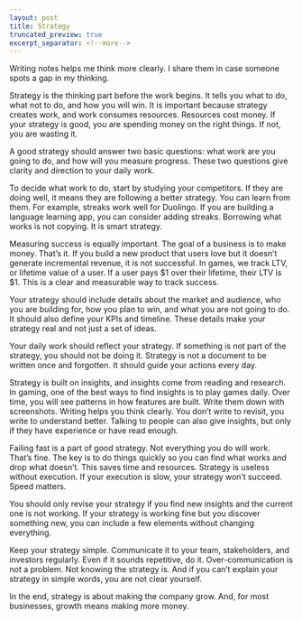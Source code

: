 ```yaml
---
layout: post
title: Strategy
truncated_preview: true
excerpt_separator: <!--more-->
---
```

<div class="message">
Writing notes helps me think more clearly. I share them in case someone spots a gap in my thinking.
</div>

Strategy is the thinking part before the work begins. It tells you what to do, what not to do, and how you will win. It is important because strategy creates work, and work consumes resources. Resources cost money. If your strategy is good, you are spending money on the right things. If not, you are wasting it.

A good strategy should answer two basic questions: what work are you going to do, and how will you measure progress. These two questions give clarity and direction to your daily work.

<!--more-->
To decide what work to do, start by studying your competitors. If they are doing well, it means they are following a better strategy. You can learn from them. For example, streaks work well for Duolingo. If you are building a language learning app, you can consider adding streaks. Borrowing what works is not copying. It is smart strategy.

Measuring success is equally important. The goal of a business is to make money. That’s it. If you build a new product that users love but it doesn’t generate incremental revenue, it is not successful. In games, we track LTV, or lifetime value of a user. If a user pays $1 over their lifetime, their LTV is $1. This is a clear and measurable way to track success.

Your strategy should include details about the market and audience, who you are building for, how you plan to win, and what you are not going to do. It should also define your KPIs and timeline. These details make your strategy real and not just a set of ideas.

Your daily work should reflect your strategy. If something is not part of the strategy, you should not be doing it. Strategy is not a document to be written once and forgotten. It should guide your actions every day.

Strategy is built on insights, and insights come from reading and research. In gaming, one of the best ways to find insights is to play games daily. Over time, you will see patterns in how features are built. Write them down with screenshots. Writing helps you think clearly. You don’t write to revisit, you write to understand better. Talking to people can also give insights, but only if they have experience or have read enough.

Failing fast is a part of good strategy. Not everything you do will work. That’s fine. The key is to do things quickly so you can find what works and drop what doesn’t. This saves time and resources. Strategy is useless without execution. If your execution is slow, your strategy won’t succeed. Speed matters.

You should only revise your strategy if you find new insights and the current one is not working. If your strategy is working fine but you discover something new, you can include a few elements without changing everything.

Keep your strategy simple. Communicate it to your team, stakeholders, and investors regularly. Even if it sounds repetitive, do it. Over-communication is not a problem. Not knowing the strategy is. And if you can’t explain your strategy in simple words, you are not clear yourself.

In the end, strategy is about making the company grow. And, for most businesses, growth means making more money.
 